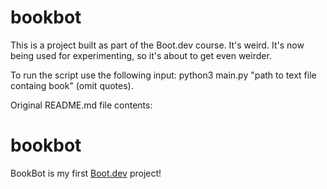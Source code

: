 # bookbot

This is a project built as part of the Boot.dev course. It's weird. It's now being used for experimenting, so it's about to get even weirder.

To run the script use the following input:
python3 main.py "path to text file containg book" (omit quotes).

Original README.md file contents:
# bookbot

BookBot is my first [Boot.dev](https://www.boot.dev) project!
